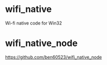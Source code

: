 # wifi_native
Wi-fi native code for Win32

# wifi_native_node
https://github.com/ben60523/wifi_native_node
